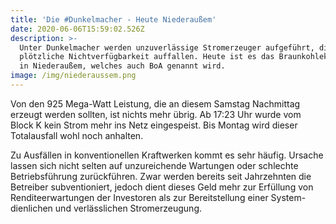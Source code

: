 ```yaml
---
title: 'Die #Dunkelmacher - Heute Niederaußem'
date: 2020-06-06T15:59:02.526Z
description: >-
  Unter Dunkelmacher werden unzuverlässige Stromerzeuger aufgeführt, die durch
  plötzliche Nichtverfügbarkeit auffallen. Heute ist es das Braunkohlekraftwerk
  in Niederaußem, welches auch BoA genannt wird.
image: /img/niederaussem.png
---
```

Von den 925 Mega-Watt Leistung, die an diesem Samstag Nachmittag erzeugt werden sollten, ist nichts mehr übrig. Ab 17:23 Uhr wurde vom Block K kein Strom mehr ins Netz eingespeist. Bis Montag wird dieser Totalausfall wohl noch anhalten.

Zu Ausfällen in konventionellen Kraftwerken kommt es sehr häufig. Ursache lassen sich nicht selten auf unzureichende Wartungen oder schlechte Betriebsführung zurückführen. Zwar werden bereits seit Jahrzehnten die Betreiber subventioniert, jedoch dient dieses Geld mehr zur Erfüllung von Renditeerwartungen der Investoren als zur Bereitstellung einer System-dienlichen und verlässlichen Stromerzeugung.
